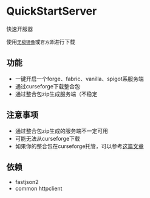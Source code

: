 # QuickStartServer
快速开服器

使用[`无极镜像`](https://www.fastmirror.net/)或`官方源`进行下载

## 功能
* 一键开启一个forge、fabric、vanilla、spigot系服务端
* 通过curseforge下载整合包
* 通过整合包zip生成服务端（不稳定

## 注意事项
* 通过整合包zip生成的服务端不一定可用
* 可能无法从curseforge下载
* 如果你的整合包在curseforge托管，可以参考[这篇文章](https://simpdoc.top/docs/custom/CreateAModpacksServer)

## 依赖
* fastjson2
* common httpclient